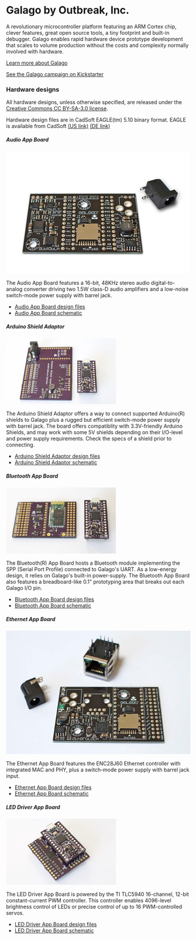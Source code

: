 # Galago by Outbreak, Inc.
A revolutionary microcontroller platform featuring an ARM Cortex chip, clever features, great open source tools, a tiny footprint and built-in debugger.  Galago enables rapid hardware device prototype development that scales to volume production without the costs and complexity normally involved with hardware.

[Learn more about Galago](http://outbreak.co/galago)

[See the Galago campaign on Kickstarter](http://www.kickstarter.com/projects/kuy/galago-make-things-better)

### Hardware designs
All hardware designs, unless otherwise specified, are released under the [Creative Commons CC BY-SA-3.0 license](http://creativecommons.org/licenses/by-sa/3.0 "Creative Commons Attribution-ShareAlike 3.0 Unported (CC BY-SA 3.0)").

Hardware design files are in CadSoft EAGLE(tm) 5.10 binary format.  EAGLE is available from CadSoft [(US link)](http://cadsoftusa.com) [(DE link)](http://cadsoft.de)

##### Audio App Board
![Photo of Audio App Board prototype](https://github.com/OutbreakInc/Galago/blob/master/Hardware/AppBoards/AudioAppBoard/photos/AudioAppBoard-0BAC0606-small.jpg?raw=true)

The Audio App Board features a 16-bit, 48KHz stereo audio digital-to-analog converter driving two 1.5W class-D audio amplifiers and a low-noise switch-mode power supply with barrel jack.
+ [Audio App Board design files](https://github.com/OutbreakInc/Galago/tree/master/Hardware/AppBoards/AudioAppBoard/boards)
+ [Audio App Board schematic](https://github.com/OutbreakInc/Galago/blob/master/Hardware/AppBoards/AudioAppBoard/boards/AudioAppBoard-0BAC0606-schematics.pdf?raw=true)

##### Arduino Shield Adaptor
![Photo of Arduino Shield Adaptor prototype](https://github.com/OutbreakInc/Galago/blob/master/Hardware/AppBoards/ArduinoShieldAdaptor/photos/ArduinoShieldAdaptor-0BAC0801-1-small.jpg?raw=true)

The Arduino Shield Adaptor offers a way to connect supported Arduino(R) shields to Galago plus a rugged but efficient switch-mode power supply with barrel jack. The board offers compatiblity with 3.3V-friendly Arduino Shields, and may work with some 5V shields depending on their I/O-level and power supply requirements.  Check the specs of a shield prior to connecting.
+ [Arduino Shield Adaptor design files](https://github.com/OutbreakInc/Galago/tree/master/Hardware/AppBoards/ArduinoShieldAdaptor/boards)
+ [Arduino Shield Adaptor schematic](https://github.com/OutbreakInc/Galago/blob/master/Hardware/AppBoards/ArduinoShieldAdaptor/boards/ArduinoShieldAdaptor-0BAC0805-schematics.pdf?raw=true)

##### Bluetooth App Board
![Photo of Bluetooth App Board prototype](https://github.com/OutbreakInc/Galago/blob/master/Hardware/AppBoards/BluetoothAppBoard/photos/BluetoothBoard-0BAC0701-1-small.jpg?raw=true)

The Bluetooth(R) App Board hosts a Bluetooth module implementing the SPP (Serial Port Profile) connected to Galago's UART.  As a low-energy design, it relies on Galago's built-in power-supply. The Bluetooth App Board also features a breadboard-like 0.1" prototyping area that breaks out each Galago I/O pin.
+ [Bluetooth App Board design files](https://github.com/OutbreakInc/Galago/tree/master/Hardware/AppBoards/BluetoothAppBoard/boards)
+ [Bluetooth App Board schematic](https://github.com/OutbreakInc/Galago/blob/master/Hardware/AppBoards/BluetoothAppBoard/boards/BluetoothBoard-0BAC0702-schematics.pdf?raw=true)

##### Ethernet App Board
![Photo of Ethernet App Board prototype](https://github.com/OutbreakInc/Galago/blob/master/Hardware/AppBoards/EthernetAppBoard/photos/EthernetAppBoard-0BAC0404-small.jpg?raw=true)

The Ethernet App Board features the ENC28J60 Ethernet controller with integrated MAC and PHY, plus a switch-mode power supply with barrel jack input.
+ [Ethernet App Board design files](https://github.com/OutbreakInc/Galago/tree/master/Hardware/AppBoards/EthernetAppBoard/boards)
+ [Ethernet App Board schematic](https://github.com/OutbreakInc/Galago/blob/master/Hardware/AppBoards/EthernetAppBoard/boards/EthernetAppBoard-0BAC0404-schematics.pdf?raw=true)

##### LED Driver App Board
![Photo of LED Driver App Board prototype](https://github.com/OutbreakInc/Galago/blob/master/Hardware/AppBoards/LEDAppBoard/photos/LEDAppBoard-0BAC0303-2-small.jpg?raw=true)

The LED Driver App Board is powered by the TI TLC5940 16-channel, 12-bit constant-current PWM controller.  This controller enables 4096-level brightness control of LEDs or precise control of up to 16 PWM-controlled servos.
+ [LED Driver App Board design files](https://github.com/OutbreakInc/Galago/tree/master/Hardware/AppBoards/LEDAppBoard/boards)
+ [LED Driver App Board schematic](https://github.com/OutbreakInc/Galago/blob/master/Hardware/AppBoards/LEDAppBoard/boards/LEDAppBoard-0BAC0304-schematics.pdf?raw=true)
